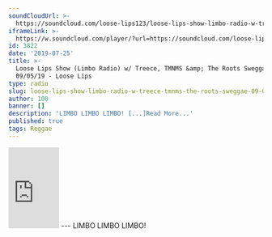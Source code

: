 ```yaml
---
soundCloudUrl: >-
  https://soundcloud.com/loose-lips123/loose-lips-show-limbo-radio-w-treece-tmnms-the-roots-sweggae-090519
iframeLink: >-
  https://w.soundcloud.com/player/?url=https://soundcloud.com/loose-lips123/loose-lips-show-limbo-radio-w-treece-tmnms-the-roots-sweggae-090519&color=00aabb&auto_play=false&hide_related=false&show_comments=true&show_user=true&show_reposts=false
id: 3822
date: '2019-07-25'
title: >-
  Loose Lips Show (Limbo Radio) w/ Treece, TMNMS &amp; The Roots Sweggae -
  09/05/19 - Loose Lips
type: radio
slug: loose-lips-show-limbo-radio-w-treece-tmnms-the-roots-sweggae-09-05-19
author: 100
banner: []
description: 'LIMBO LIMBO LIMBO! [...]Read More...'
published: true
tags: Reggae
---
```

<iframe id="sc-widget" title="title" width="100" height="160" scrolling="no" frameborder="yes" allow="autoplay" src="https://w.soundcloud.com/player/?url=https://soundcloud.com/loose-lips123/loose-lips-show-limbo-radio-w-treece-tmnms-the-roots-sweggae-090519&amp;color=00aabb&amp;auto_play=false&amp;hide_related=false&amp;show_comments=true&amp;show_user=true&amp;show_reposts=false"></iframe>
---
LIMBO LIMBO LIMBO!
